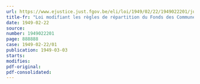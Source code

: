```yaml
---
url: https://www.ejustice.just.fgov.be/eli/loi/1949/02/22/1949022201/justel
title-fr: "Loi modifiant les règles de répartition du Fonds des Communes pour l'exercice 1948"
date: 1949-02-22
source:
number: 1949022201
page: 888888
case: 1949-02-22/01
publication: 1949-03-03
starts:
modifies:
pdf-original:
pdf-consolidated:
---
```


